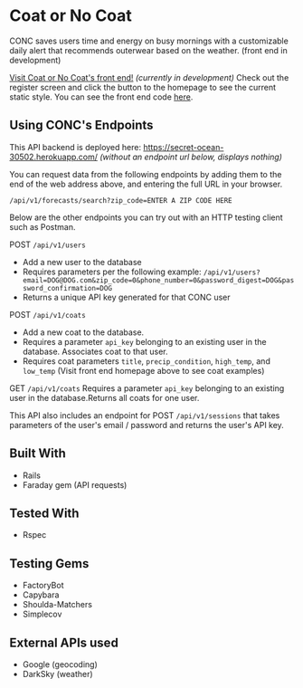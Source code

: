 # Coat or No Coat

CONC saves users time and energy on busy mornings with a customizable daily alert that recommends outerwear based on the weather. (front end in development)

[Visit Coat or No Coat's front end!](https://beccahyland.github.io/frontend_coat_or_no_coat/) *(currently in development)*
Check out the register screen and click the button to the homepage to see the current static style.
You can see the front end code [here](https://github.com/BeccaHyland/frontend_coat_or_no_coat).

## Using CONC's Endpoints
This API backend is deployed here: https://secret-ocean-30502.herokuapp.com/
_(without an endpoint url below, displays nothing)_

You can request data from the following endpoints by adding them to the end of the web address above, and entering the full URL in your browser.

`/api/v1/forecasts/search?zip_code=ENTER A ZIP CODE HERE`

Below are the other endpoints you can try out with an HTTP testing client such as Postman.

POST `/api/v1/users`
* Add a new user to the database
* Requires parameters per the following example:
`/api/v1/users?email=DOG@DOG.com&zip_code=0&phone_number=0&password_digest=DOG&password_confirmation=DOG`
* Returns a unique API key generated for that CONC user

POST `/api/v1/coats`
* Add a new coat to the database.
* Requires a parameter `api_key` belonging to an existing user in the database. Associates coat to that user.
* Requires coat parameters `title`, `precip_condition`, `high_temp`, and `low_temp` (Visit front end homepage above to see coat examples)

GET `/api/v1/coats` Requires a parameter `api_key` belonging to an existing user in the database.Returns all coats for one user.

This API also includes an endpoint for POST `/api/v1/sessions` that takes parameters of the user's email / password and returns the user's API key.

## Built With
* Rails
* Faraday gem (API requests)

## Tested With
* Rspec

## Testing Gems
* FactoryBot
* Capybara
* Shoulda-Matchers
* Simplecov

## External APIs used
* Google (geocoding)
* DarkSky (weather)



